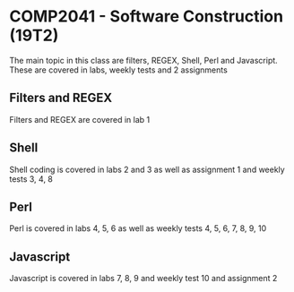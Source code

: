 # COMP2041 - Software Construction (19T2)
The main topic in this class are filters, REGEX, Shell, Perl and Javascript. These are covered in labs, weekly tests and 2 assignments

## Filters and REGEX
Filters and REGEX are covered in lab 1

## Shell
Shell coding is covered in labs 2 and 3 as well as assignment 1 and weekly tests 3, 4, 8

## Perl
Perl is covered in labs 4, 5, 6 as well as weekly tests 4, 5, 6, 7, 8, 9, 10

## Javascript
Javascript is covered in labs 7, 8, 9 and weekly test 10 and assignment 2
